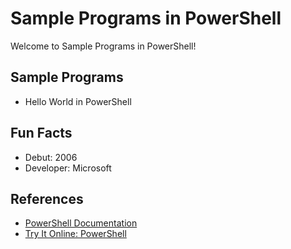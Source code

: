# Sample Programs in PowerShell

Welcome to Sample Programs in PowerShell!

## Sample Programs

- Hello World in PowerShell

## Fun Facts

- Debut: 2006
- Developer: Microsoft

## References

- [PowerShell Documentation](https://docs.microsoft.com/en-us/powershell/)
- [Try It Online: PowerShell](https://tio.run/#powershell)